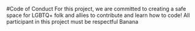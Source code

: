 #Code of Conduct
For this project, we are committed to creating a safe space for LGBTQ+ folk and allies to contribute and learn how to code! 
All participant in this project must be respectful
Banana